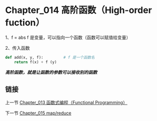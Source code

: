 # Chapter_014 高阶函数（High-order fuction）

1、f = abs
f 是变量，可以指向一个函数（函数可以赋值给变量）


2、传入函数
```python
def add(x, y, f):         # f 是一个函数名
    return f(x) + f (y)
```


***高阶函数，就是让函数的参数可以接收别的函数***


## 链接

上一节 [Chapter_013 函数式编程（Functional Programming）](https://github.com/nizo2010/Study_Python_lxf/blob/master/Chapter_013.md "Chapter_013 函数式编程（Functional Programming）")

下一节 [Chapter_015 map/reduce](https://github.com/nizo2010/Study_Python_lxf/blob/master/Chapter_015.md "Chapter_015 map/reduce")
